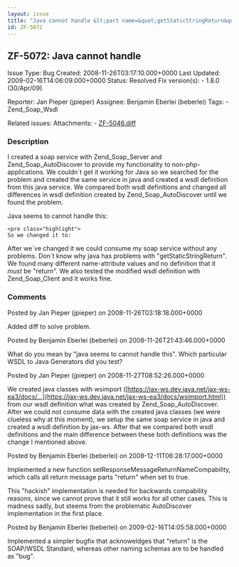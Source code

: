 ```yaml
---
layout: issue
title: "Java cannot handle &lt;part name=&quot;getStaticStringReturn&quot; type=&quot;xsd:string&quot; /&gt;"
id: ZF-5072
---
```


ZF-5072: Java cannot handle <part name="getStaticStringReturn" type="xsd:string" />
-----------------------------------------------------------------------------------

 Issue Type: Bug Created: 2008-11-26T03:17:10.000+0000 Last Updated: 2009-02-16T14:06:09.000+0000 Status: Resolved Fix version(s): - 1.8.0 (30/Apr/09)
 
 Reporter:  Jan Pieper (jpieper)  Assignee:  Benjamin Eberlei (beberlei)  Tags: - Zend\_Soap\_Wsdl
 
 Related issues: 
 Attachments: - [ZF-5046.diff](/issues/secure/attachment/11659/ZF-5046.diff)
 
### Description

I created a soap service with Zend\_Soap\_Server and Zend\_Soap\_AutoDiscover to provide my functionality to non-php-applications. We couldn´t get it working for Java so we searched for the problem and created the same service in java and created a wsdl definition from this java service. We compared both wsdl definitions and changed all differences in wsdl definition created by Zend\_Soap\_AutoDiscover until we found the problem.

Java seems to cannot handle this:

 
    <pre class="highlight">
    So we changed it to: 

After we´ve changed it we could consume my soap service without any problems. Don´t know why java has problems with "getStaticStringReturn". We found many different name-attribute values and no definition that it _must_ be "return". We also tested the modified wsdl definition with Zend\_Soap\_Client and it works fine.

 

 

### Comments

Posted by Jan Pieper (jpieper) on 2008-11-26T03:18:18.000+0000

Added diff to solve problem.

 

 

Posted by Benjamin Eberlei (beberlei) on 2008-11-26T21:43:46.000+0000

What do you mean by "java seems to cannot handle this". Which particular WSDL to Java Generators did you test?

 

 

Posted by Jan Pieper (jpieper) on 2008-11-27T08:52:26.000+0000

We created java classes with wsimport ([https://jax-ws.dev.java.net/jax-ws-ea3/docs/…](https://jax-ws.dev.java.net/jax-ws-ea3/docs/wsimport.html)) from our wsdl definition what was created by Zend\_Soap\_AutoDiscover. After we could not consume data with the created java classes (we were clueless why at this moment), we setup the same soap service in java and created a wsdl definition by jax-ws. After that we compared both wsdl definitions and the main difference between these both definitions was the change I mentioned above.

 

 

Posted by Benjamin Eberlei (beberlei) on 2008-12-11T06:28:17.000+0000

Implemented a new function setResponseMessageReturnNameCompability, which calls all return message parts "return" when set to true.

This "hackish" implementation is needed for backwards compability reasons, since we cannot prove that it still works for all other cases. This is madness sadly, but steems from the problematic AutoDiscover implementation in the first place.

 

 

Posted by Benjamin Eberlei (beberlei) on 2009-02-16T14:05:58.000+0000

Implemented a simpler bugfix that acknoweldges that "return" is the SOAP/WSDL Standard, whereas other naming schemas are to be handled as "bug".

 

 